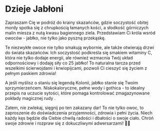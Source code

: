 # Dzieje Jabłoni
Zapraszam Cię w podróż do krainy skazańców, gdzie soczystość obitej mordy spotka się z chrupkością łamanych kości, a słodkość górniczych malin miesza z nutą kwasu bagiennego ziela. Przedstawiam Ci króla wsród owoców - jabłko, nie tylko jako pyszną przekąskę.

Te niezwykłe owoce nie tylko smakują wybornie, ale także otwierają drzwi do świata skazańców. Ich soczystość podkreśla się smakiem witaminy C, która nie tylko dodaje energii, ale również wzmacnia Twój układ odpornościowy i dodaję siły co 25 jabłko! To naturalna tarcza przed wszelkimi ścierwojdami i krwiopijcami, pozwoli Ci cieszyć się życiem z pełnym paskiem zdrowia!

A jeśli myślisz o staniu się legendą Kolonii, jabłko stanie się Twoim sprzymierzeńcem. Niskokaloryczne, pełne wody i gothica - to idealny przepis na uczucie sytości, które pomaga kontrolować zmagazynowane pokłady magicznej rudy .

Zatem, nie zwlekaj, sięgnij po ten zakazany dar! To nie tylko owoc, to zaproszenie do doświadczenia przyjemności, zdrowia i pełni życia. Niech każdy kęs będzie dla Ciebie chwilą radości i dbałości o swoje ciało. Chróń swoje zdrowie i rozpraw się z dokuczliwymi adwersarzami! 🍏✨

